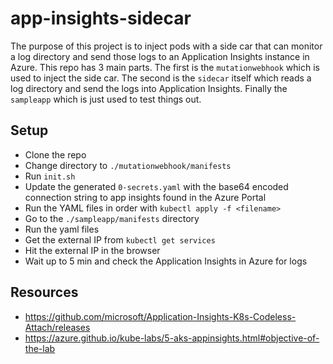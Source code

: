 # app-insights-sidecar
The purpose of this project is to inject pods with a side car that can monitor a log directory and send those logs to an Application Insights instance in Azure. This repo has 3 main parts. The first is the `mutationwebhook` which is used to inject the side car. The second is the `sidecar` itself which reads a log directory and send the logs into Application Insights. Finally the `sampleapp` which is just used to test things out.
## Setup
* Clone the repo
* Change directory to `./mutationwebhook/manifests`
* Run `init.sh`
* Update the generated `0-secrets.yaml` with the base64 encoded connection string to app insights found in the Azure Portal
* Run the YAML files in order with `kubectl apply -f <filename>`
* Go to the `./sampleapp/manifests` directory 
* Run the yaml files 
* Get the external IP from `kubectl get services`
* Hit the external IP in the browser
* Wait up to 5 min and check the Application Insights in Azure for logs

## Resources
* https://github.com/microsoft/Application-Insights-K8s-Codeless-Attach/releases
* https://azure.github.io/kube-labs/5-aks-appinsights.html#objective-of-the-lab